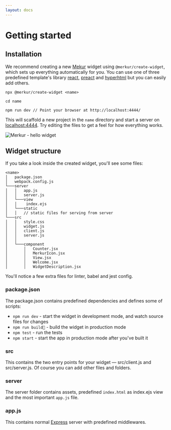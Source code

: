 ```yaml
---
layout: docs
---
```


# Getting started

## Installation

We recommend creating a new [Mekur](site.homeUrl) widget using `@merkur/create-widget`, which sets up everything automatically for you. You can use one of three predefined template's library [react](https://reactjs.org/), [preact](https://preactjs.com/) and [hyperhtml](https://viperhtml.js.org/hyper.html) but you can easily add others.

```shell
npx @merkur/create-widget <name>
 
cd name
 
npm run dev // Point your browser at http://localhost:4444/
```

This will scaffold a new project in the `name` directory and start a server on [localhost:4444](http://localhost:4444/). Try editing the files to get a feel for how everything works.

<img class="responsive" src="{{ '/assets/images/hello-widget.png?v=' | append: site.github.build_revision | relative_url }}" alt="Merkur - hello widget" />

## Widget structure

If you take a look inside the created widget, you'll see some files:

```shell
<name>
│   package.json
│   webpack.config.js
└───server
│   │   app.js
│   │   server.js
│   └───view
│   │    index.ejs
│   └───static
│   │   // static files for serving from server
└───src
│   │   style.css
│   │   widget.js
│   │   client.js
│   │   server.js
│   │
│   └───component
│       │   Counter.jsx
│       │   MerkurIcon.jsx
│       │   View.jsx
│       │   Welcome.jsx
│       │   WidgetDescription.jsx
```

You'll notice a few extra files for linter, babel and jest config.

### package.json

The package.json contains predefined dependencies and defines some of scripts:

- `npm run dev` - start the widget in development mode, and watch source files for changes
- `npm run build` - build the widget in production mode
- `npm test` - run the tests
- `npm start` - start the app in production mode after you've built it

### src

This contains the two entry points for your widget — src/client.js and src/server.js. Of course you can add other files and folders.

### server

The server folder contains assets, predefined `index.html` as index.ejs view and the most important `app.js` file.

### app.js

This contains normal [Express](https://expressjs.com/) server with predefined middlewares.
